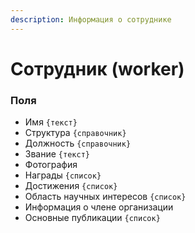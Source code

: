 ```yaml
---
description: Информация о сотруднике
---
```


# Сотрудник \(worker\)

### Поля

* Имя `{текст}`
* Структура `{справочник}`
* Должность `{справочник}`
* Звание `{текст}`
* Фотография
* Награды `{список}`
* Достижения `{список}`
* Область научных интересов `{список}`
* Информация о члене организации
* Основные публикации `{список}`



